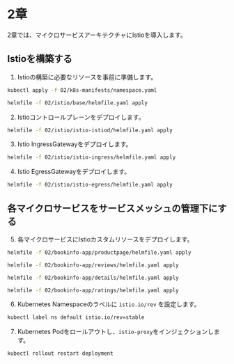# 2章

2章では、マイクロサービスアーキテクチャにIstioを導入します。

## Istioを構築する

1. Istioの構築に必要なリソースを事前に準備します。

```bash
kubectl apply -f 02/k8s-manifests/namespace.yaml   

helmfile -f 02/istio/base/helmfile.yaml apply
```

2. Istioコントロールプレーンをデプロイします。

```bash
helmfile -f 02/istio/istio-istiod/helmfile.yaml apply
```

3. Istio IngressGatewayをデプロイします。

```bash
helmfile -f 02/istio/istio-ingress/helmfile.yaml apply
```

4. Istio EgressGatewayをデプロイします。

```bash
helmfile -f 02/istio/istio-egress/helmfile.yaml apply
```

## 各マイクロサービスをサービスメッシュの管理下にする

5. 各マイクロサービスにIstioカスタムリソースをデプロイします。

```bash
helmfile -f 02/bookinfo-app/productpage/helmfile.yaml apply

helmfile -f 02/bookinfo-app/reviews/helmfile.yaml apply

helmfile -f 02/bookinfo-app/details/helmfile.yaml apply

helmfile -f 02/bookinfo-app/ratings/helmfile.yaml apply
```

6. Kubernetes Namespaceのラベルに `istio.io/rev` を設定します。

```bash
kubectl label ns default istio.io/rev=stable
```

7. Kubernetes Podをロールアウトし、`istio-proxy`をインジェクションします。

```bash
kubectl rollout restart deployment
```
